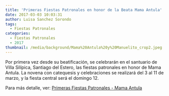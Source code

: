 ```yaml
---
title: 'Primeras Fiestas Patronales en honor de la Beata Mama Antula'
date: 2017-03-03 10:03:31
author: Luisa Sanchez Sorondo
tags:
  - Fiestas Patronales
categories:
  - Fiestas Patronales
  - 2017
thumbnail: /media/background/Mama%20Antula%20y%20Manuelito_crop2.jpeg
---
```

Por primera vez desde su beatificación, se celebrarán en el santuario de Villa Silípica, Santiago del Estero, las fiestas patronales en honor de Mama Antula. La novena con catequesis y celebraciones se realizará del 3 al 11 de marzo, y la fiesta central será el domingo 12.

Para más detalle, ver: [Primeras Fiestas Patronales - Mama Antula](http://www.aica.org/27385-primeras-fiestas-patronales-en-honor-de-la-beata-mama-antula.html)
